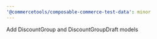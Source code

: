 ```yaml
---
'@commercetools/composable-commerce-test-data': minor
---
```


Add DiscountGroup and DiscountGroupDraft models
